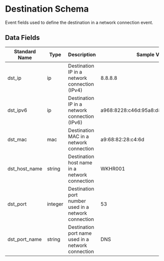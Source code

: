 # Destination Schema

Event fields used to define the destination in a network connection event.

## Data Fields

| Standard Name | Type | Description | Sample Value |
|--------|---------|-------|-------|
| dst_ip | ip | Destination IP in a network connection (IPv4) | 8.8.8.8 |
| dst_ipv6 | ip | Destination IP in a network connection (IPv6) | a968:8228:c46d:95a8:d8ef:30ab:dab3:17f2 |
| dst_mac | mac | Destination MAC in a network connection | a9:68:82:28:c4:6d |
| dst_host_name | string | Destination host name in a network connection| WKHR001 |
| dst_port | integer | Destination port number used in a network connection | 53 |
| dst_port_name | string | Destination port name used in a network connection| DNS |
